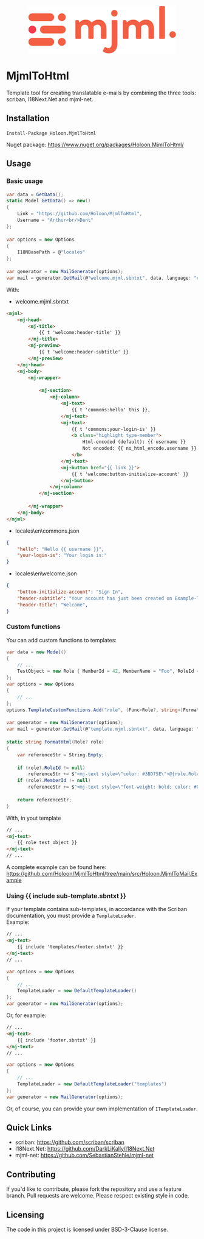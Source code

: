 <p align="center">
  <img src="https://github.com/Holoon/MjmlToHtml/raw/main/doc/logo.png" width="389" title="MJML Logo">
</p>

# MjmlToHtml

Template tool for creating translatable e-mails by combining the three tools: scriban, I18Next.Net and mjml-net.
	
## Installation 

```
Install-Package Holoon.MjmlToHtml
```

Nuget package: https://www.nuget.org/packages/Holoon.MjmlToHtml/

## Usage

### Basic usage

```c#
var data = GetData();
static Model GetData() => new()
{
    Link = "https://github.com/Holoon/MjmlToHtml",
    Username = "Arthur<br/>Dent"
};

var options = new Options
{
    I18NBasePath = @"locales"
};

var generator = new MailGenerator(options);
var mail = generator.GetMail(@"welcome.mjml.sbntxt", data, language: "en", Format.Mjml);
```

With:

- welcome.mjml.sbntxt
```html
<mjml>
	<mj-head>
		<mj-title>
			{{ t 'welcome:header-title' }}
		</mj-title>
		<mj-preview>
			{{ t 'welcome:header-subtitle' }}
		</mj-preview>
	</mj-head>
	<mj-body>
		<mj-wrapper>
		
			<mj-section>
				<mj-column>
					<mj-text>
						{{ t 'commons:hello' this }},
					</mj-text>
					<mj-text>
						{{ t 'commons:your-login-is' }} 
						<b class="highlight type-member">
							Html-encoded (default): {{ username }}
							Not encoded: {{ no_html_encode.username }}
						</b>
					</mj-text>
					<mj-button href="{{ link }}">
						{{ t 'welcome:button-initialize-account' }}
					</mj-button>
				</mj-column>
			</mj-section>

		</mj-wrapper>
	</mj-body>
</mjml>
```

- locales\en\commons.json
```json
{
	"hello": "Hello {{ username }}",
	"your-login-is": "Your login is:"
}
```

- locales\en\welcome.json
```json
{
	"button-initialize-account": "Sign In",
	"header-subtitle": "Your account has just been created on Example-Test-Project",
	"header-title": "Welcome",
}
```

### Custom functions

You can add custom functions to templates:

```c#
var data = new Model()
{
	// ...
    TestObject = new Role { MemberId = 42, MemberName = "Foo", RoleId = 1, RoleName = "Bar" }
};
var options = new Options
{
    // ...
};
options.TemplateCustomFunctions.Add("role", (Func<Role?, string>)FormatHtml);

var generator = new MailGenerator(options);
var mail = generator.GetMail(@"template.mjml.sbntxt", data, language: "en", Format.Mjml);

static string FormatHtml(Role? role)
{
    var referenceStr = String.Empty;

    if (role?.RoleId != null)
        referenceStr += $"<mj-text style=\"color: #3BD75E\">@{role.RoleName}</mj-text>"; 
    if (role?.MemberId != null) 
        referenceStr += $"<mj-text style=\"font-weight: bold; color: #000000\">.{role.MemberName}</mj-text>";

    return referenceStr;
}
```

With, in yout template
```html
// ...
<mj-text>
	{{ role test_object }}
</mj-text>
// ...
```

A complete example can be found here: https://github.com/Holoon/MjmlToHtml/tree/main/src/Holoon.MjmlToMail.Example

### Using {{ include sub-template.sbntxt }}

If your template contains sub-templates, in accordance with the Scriban documentation, you must provide a `TemplateLoader`.  
Example:

```html
// ...
<mj-text>
	{{ include 'templates/footer.sbntxt' }}
</mj-text>
// ...
```

```c#
var options = new Options
{
    // ...
    TemplateLoader = new DefaultTemplateLoader()
};
var generator = new MailGenerator(options);
```

Or, for example:

```html
// ...
<mj-text>
	{{ include 'footer.sbntxt' }}
</mj-text>
// ...
```

```c#
var options = new Options
{
    // ...
    TemplateLoader = new DefaultTemplateLoader("templates")
};
var generator = new MailGenerator(options);
```

Or, of course, you can provide your own implementation of `ITemplateLoader`. 

## Quick Links
	
- scriban: https://github.com/scriban/scriban
- I18Next.Net: https://github.com/DarkLiKally/I18Next.Net
- mjml-net: https://github.com/SebastianStehle/mjml-net
	
## Contributing

If you'd like to contribute, please fork the repository and use a feature branch. Pull requests are welcome. Please respect existing style in code.

## Licensing

The code in this project is licensed under BSD-3-Clause license.
